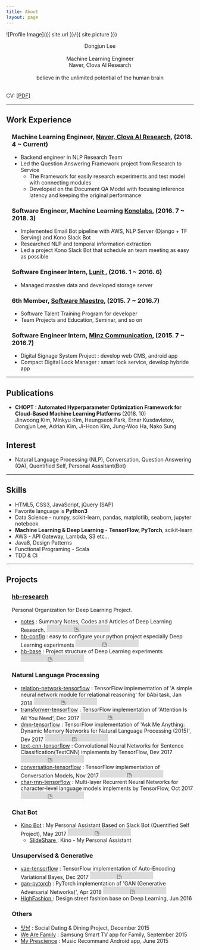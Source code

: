 ```yaml
---
title: About
layout: page
---
```

![Profile Image]({{ site.url }}/{{ site.picture }})

<p style="text-align: center;">
Dongjun Lee <br/><br/>
Machine Learning Engineer <br/>
Naver, Clova AI Research <br/><br/>
believe in the unlimited potential of the human brain <br/>

<br/>

CV: <a href="https://dongjunlee.github.io/assets/cv/CV_DongjunLee_Resume.pdf">[PDF]</a>

</p>

<hr/>

<h2>Work Experience</h2>

<div style="margin-left: 15px;">

<h3>
Machine Learning Engineer, <a href="https://clova.ai/">Naver, Clova AI Research</a>, (2018. 4 ~ Current)
</h3>

<ul>
	<li>
	  Backend engineer in NLP Research Team
	</li>
	<li>
	  Led the Question Answering Framework project from Research to Service
	  <ul>
	    <li>The Framework for easily research experiments and test model with connecting modules</li>
	    <li>Developed on the Document QA Model with focusing inference latency and keeping the original performance</li>
	  </ul>
	</li>
</ul>

<h3>
Software Engineer, Machine Learning <a href="https://kono.ai">Konolabs</a>, (2016. 7 ~ 2018. 3)
</h3>

<ul>
    <li> Implemented Email Bot pipeline with AWS, NLP Server (Django + TF Serving) and Kono Slack Bot </li>
    <li> Researched NLP and temporal information extraction </li>
    <li> Led a project Kono Slack Bot that schedule an team meeting as easy as possible </li>
</ul>

<h3>
Software Engineer Intern, <a href="https://lunit.io/"> Lunit </a>, (2016. 1 ~ 2016. 6)
</h3>

<ul>
	<li>Managed massive data and developed storage server</li>
</ul>

<h3>
6th Member, <a href="http://www.swmaestro.kr/">Software Maestro</a>, (2015. 7 ~ 2016.7)
</h3>

<ul>
	<li>Software Talent Training Program for developer</li>
	<li>Team Projects and Education, Seminar, and so on</li>
</ul>

<h3>
Software Engineer Intern, <a href="#">Minz Communication</a>, (2015. 7 ~ 2016.7)
</h3>

<ul>
	<li>Digital Signage System Project : develop web CMS, android app</li>
	<li>Compact Digital Lock Manager : smart lock service, develop hybride app</li>
</ul>

</div>

<hr/>

<h2> Publications </h2>

<ul class="publications">
	<li> 
	  <b> CHOPT : Automated Hyperparameter Optimization Framework for Cloud-Based Machine Learning Platforms </b> (2018. 10) <br/>
	  Jinwoong Kim, Minkyu Kim, Heungseok Park, Ernar Kusdavletov, Dongjun Lee, Adrian Kim, Ji-Hoon Kim, Jung-Woo Ha, Nako Sung </li>
</ul>

<h2>Interest</h2>

<ul class="skill-list">
	<li>Natural Language Processing (NLP), Conversation, Question Answering (QA), Quentified Self, Personal Asssitant(Bot) </li>
</ul>

<hr/>

<h2>Skills</h2>

<ul class="skill-list">
	<li>HTML5, CSS3, JavaScript, jQuery (SAP)</li>
	<li>Favorite language is <b>Python3</b></li>
	<li>Data Science - numpy, scikit-learn, pandas, matplotlib, seaborn, jupyter notebook</li>
	<li><b>Machine Learning & Deep Learning</b> - <b>TensorFlow, PyTorch</b>, scikit-learn</li>
	<li>AWS - API Gateway, Lambda, S3 etc...</li>
	<li>Java8, Design Patterns</li>
	<li>Functional Programing - Scala</li>
	<li>TDD & CI</li>
</ul>

<hr/>

<h2>Projects</h2>

<div style="margin-left: 15px;">

<h3> <a href="https://github.com/hb-research"> hb-research </a> </h3>

Personal Organization for Deep Learning Project.

<ul>
  <li>
    <a href="https://hb-research.github.io/notes/">notes</a> : Summary Notes, Codes and Articles of Deep Learning Research.
	  <iframe src="https://ghbtns.com/github-btn.html?user=DongjunLee&repo=notes&type=star&count=true" frameborder="0" scrolling="0" width="170px" height="20px"></iframe>
  </li>
  <li>
    <a href="https://github.com/hb-research/hb-config">hb-config</a> : easy to configure your python project especially Deep Learning experiments
	  <iframe src="https://ghbtns.com/github-btn.html?user=DongjunLee&repo=hb-config&type=star&count=true" frameborder="0" scrolling="0" width="170px" height="20px"></iframe>
  </li>
  <li>
    <a href="https://github.com/hb-research/hb-base/">hb-base</a> : Project structure of Deep Learning experiments
	  <iframe src="https://ghbtns.com/github-btn.html?user=DongjunLee&repo=hb-base&type=star&count=true" frameborder="0" scrolling="0" width="170px" height="20px"></iframe>
  </li>
</ul>


<h3> Natural Language Processing </h3>

<ul>
  <li>
	  <a href="https://github.com/DongjunLee/relation-network-tensorflow">relation-network-tensorflow</a> : TensorFlow implementation of 'A simple neural network module for relational reasoning' for bAbi task, Jan 2018
	  <iframe src="https://ghbtns.com/github-btn.html?user=DongjunLee&repo=relation-network-tensorflow&type=star&count=true" frameborder="0" scrolling="0" width="170px" height="20px"></iframe>
  </li>
  <li>
	  <a href="https://github.com/DongjunLee/transformer-tensorflow">transformer-tensorflow</a> : TensorFlow implementation of 'Attention Is All You Need', Dec 2017
	  <iframe src="https://ghbtns.com/github-btn.html?user=DongjunLee&repo=transformer-tensorflow&type=star&count=true" frameborder="0" scrolling="0" width="170px" height="20px"></iframe>
  </li>
  <li>
	  <a href="https://github.com/DongjunLee/dmn-tensorflow">dmn-tensorflow</a> : TensorFlow implementation of 'Ask Me Anything: Dynamic Memory Networks for Natural Language Processing (2015)', Dev 2017
	  <iframe src="https://ghbtns.com/github-btn.html?user=DongjunLee&repo=dmn-tensorflow&type=star&count=true" frameborder="0" scrolling="0" width="170px" height="20px"></iframe>
  </li>
  <li>
	  <a href="https://github.com/DongjunLee/text-cnn-tensorflow">text-cnn-tensorflow</a> : Convolutional Neural Networks for Sentence Classification(TextCNN) implements by TensorFlow, Dev 2017
	  <iframe src="https://ghbtns.com/github-btn.html?user=DongjunLee&repo=text-cnn-tensorflow&type=star&count=true" frameborder="0" scrolling="0" width="170px" height="20px"></iframe>
  </li>
  <li>
	  <a href="https://github.com/DongjunLee/conversation-tensorflow">conversation-tensorflow</a> : TensorFlow implementation of Conversation Models, Nov 2017
	  <iframe src="https://ghbtns.com/github-btn.html?user=DongjunLee&repo=conversation-tensorflow&type=star&count=true" frameborder="0" scrolling="0" width="170px" height="20px"></iframe>
  </li>
  <li>
	  <a href="https://github.com/DongjunLee/char-rnn-tensorflow">char-rnn-tensorflow</a> : Multi-layer Recurrent Neural Networks for character-level language models implements by TensorFlow, Oct 2017
	  <iframe src="https://ghbtns.com/github-btn.html?user=DongjunLee&repo=char-rnn-tensorflow&type=star&count=true" frameborder="0" scrolling="0" width="170px" height="20px"></iframe>
	</li>
</ul>

<h3> Chat Bot </h3>

<ul>
	<li>
	  <a href="https://github.com/DongjunLee/kino-bot">Kino Bot</a> : My Personal Assistant Based on Slack Bot (Quentified Self Project), May 2017
	  <iframe src="https://ghbtns.com/github-btn.html?user=DongjunLee&repo=kino-bot&type=star&count=true" frameborder="0" scrolling="0" width="170px" height="20px"></iframe>
      <ul>
        <li>
          <a href="https://www.slideshare.net/DongJunLee6/kino-my-personal-assistant-slack-bot-quantified-self?qid=f9ecd0c4-2a8e-4424-b8b0-a387290cb643&v=&b=&from_search=1"> SlideShare </a> : Kino - My Personal Assistant
        </li>
      </ul>
	</li>
</ul>

<h3> Unsupervised & Generative </h3>

<ul>
  <li>
	  <a href="https://github.com/DongjunLee/vae-tensorflow">vae-tensorflow</a> : TensorFlow implementation of Auto-Encoding Variational Bayes, Dec 2017
	  <iframe src="https://ghbtns.com/github-btn.html?user=DongjunLee&repo=vae-tensorflow&type=star&count=true" frameborder="0" scrolling="0" width="170px" height="20px"></iframe>
  </li>
  <li>
	  <a href="https://github.com/DongjunLee/gan-pytorch">gan-pytorch</a> : PyTorch implementation of 'GAN (Generative Adversarial Networks)', Apr 2018
	  <iframe src="https://ghbtns.com/github-btn.html?user=DongjunLee&repo=gan-pytorch&type=star&count=true" frameborder="0" scrolling="0" width="170px" height="20px"></iframe>
  </li>
  <li>
    <a href="https://github.com/Soma2-HighFashion"> HighFashion </a> : Design street fashion base on Deep Learning, Jun 2016
  </li>
</ul>

<h3> Others </h3>

<ul>
	<li>
	  <a href="https://bitbucket.org/Joey3911/matnam_android/overview">맛남</a> : Social Dating & Dining Project, December 2015
	</li>
	<li>
	  <a href="https://github.com/SoMa1-1/WeAreFamily">We Are Family</a> : Samsung Smart TV app for Family, September 2015
	</li>
	<li>
	  <a href="https://github.com/2015-Hanyang-Univ-Capstone">My Prescience</a> : Music Recommand Android app, June 2015
	</li>
</ul>

</div>